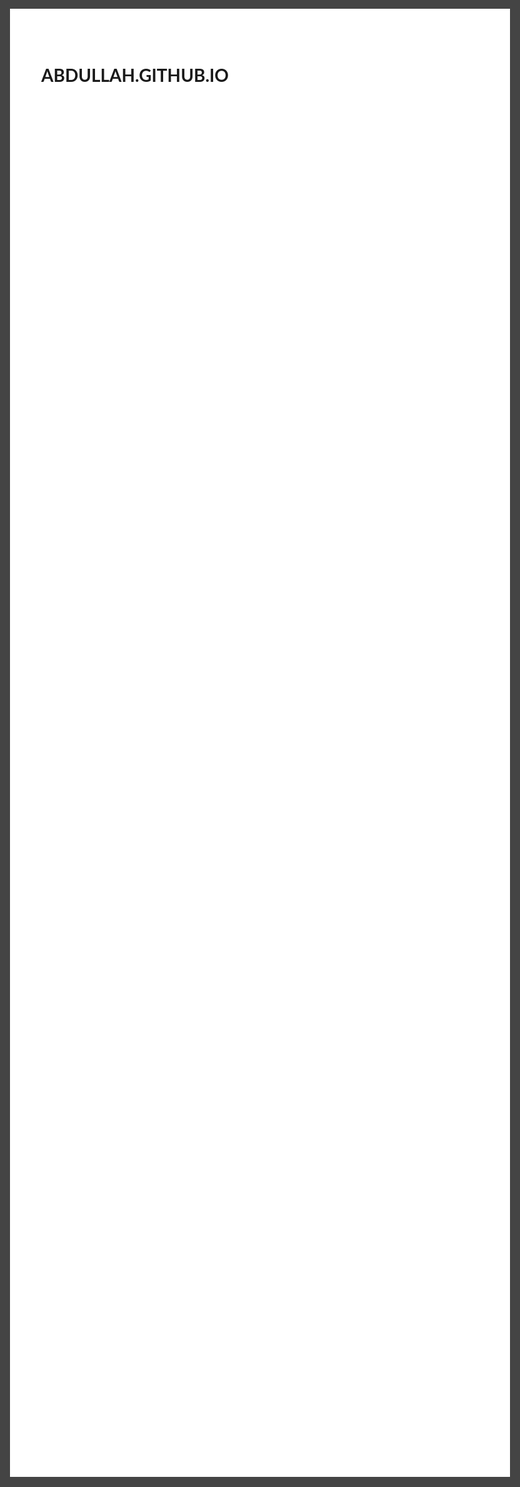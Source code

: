 # Abdullah.github.io
<html>
  <head>
    <title>Professional Resume</title>
    <link href="https://maxcdn.bootstrapcdn.com/font-awesome/4.7.0/css/font-awesome.min.css" rel="stylesheet" integrity="sha384-wvfXpqpZZVQGK6TAh5PVlGOfQNHSoD2xbE+QkPxCAFlNEevoEH3Sl0sibVcOQVnN" crossorigin="anonymous">
    <link href="https://fonts.googleapis.com/css?family=Lato|Open+Sans" rel="stylesheet">
    <style>
      html {
        background-color: #444;
        padding: 0 1em;
      }
      body {
        background-color: #FFF;
        font-family: 'Lato', sans-serif;
        margin: 1em auto;
        max-width: 50em;
        height: 160.625em;
      }
      #section-left {
        width: 35%;
        float: left;
        height: 100%;
        background-color: #fc7a70;
        color: #fff;
        text-align: center;
      }
      #section-left .section {
        margin-top: 40%;
        padding: 1em;
      }
      #section-left .section .logo {
        height: 150px;
        width: 150px;
        border-radius: 50%;
        margin: 0 auto;
        background: url('http://jaipurstudents.com/broker/wp-content/uploads/2015/10/dummy-logo-300x140.png');
      }

      .intro hr {
        width: 4em;
        display: block;
        height: 2px;
        border: 0px;
        border-top: 2px solid;
      }

      .dob {
        text-decoration: overline underline;
      }

      .intro .content {
        margin-bottom: 20px;
      }

      #contact {
        margin-top: 40px;
      }

      h1 {
        font-family: 'Open Sans', sans-serif;
        text-transform: uppercase;
      }

      #section-right {
        width: 65%;
        float: right;
        /*height: 100%;*/
      }
      #section-right .section {
        margin: 0 0 30px 0;
      }
      .wrapper {
        padding: 2em;
      }
      .fa {
        margin-right: 15px;
      }
      .wrapper .title {
        color: #fc7a70;
        font-size: 1.3em;
        font-variant: small-caps;
        letter-spacing: 0.1em;
        font-weight: bold;
        border-bottom: 2px solid #f2f2f2;
      }
      a:link {
        color: #fff;
        text-decoration: none;
      }
      a:visited {
        color: #fff;
        text-decoration: none;
      }
      a:hover {
        color: #fff;
        text-decoration: none;
      }
      a:active {
        color: #fff;
        text-decoration: none;
      }
      h2 {
        text-transform: uppercase;
        font-size: 1em;
      }
      h3 {
        font-size: 0.8em;
        text-transform: uppercase;
        font-weight: normal;
      }

    </style>
  </head>

  <body>
    <div id="section-left">
      <div class="section intro">
        <div class="logo"></div>
        <h1>Abdullah Alblooshi</h1>
        <div class="content">
          <span class="dob">17 Mar 2002</span> <br>
          <span class="intro">Developer</span> <br>
          <span class="title">GoLang</span>
        </div>
        <hr>
        <div id="contact">

          <span class="num">9843xxxxxx</span>

          <div class="email">
            <i class="fa fa-envelope-open-o" aria-hidden="true"></i>
            <a href="mailto:rambahadur@example.com">rambahadur@example.com</a>
          </div>
          <div class="web">
            <i class="fa fa-link" aria-hidden="true"></i>
            <a href="https://example.com">www.example.com</a>
          </div>
        </div>
      </div>
    </div>

    <div id="section-right">
      <div class="wrapper">
        <div class="section">
          <div class="title">
            <i class="fa fa-user" aria-hidden="true"></i>
            Profile
          </div>
          <p>I am an intermediately experienced developer</p>
        </div>

        <div class="section">
          <div class="title">
            <i class="fa fa-pencil" aria-hidden="true"></i>
            Experience
          </div>
          <div class="content">
            <h2>Web Developer</h2>
            <h3>Company | AUG 2016 &raquo; Current</h3>
            <ul>
              <li>Develop feature for the platform</li>
              <li>Develop feature for the platform</li>
            </ul>
          </div>

          <div class="content">
            <h2>Web Developer</h2>
            <h3>Company | AUG 2016 &raquo; Current</h3>
            <ul>
              <li>Develop feature for the platform</li>
              <li>Develop feature for the platform</li>
            </ul>
          </div>
        </div>

        <div class="section">
          <div class="title">
            <i class="fa fa-book" aria-hidden="true"></i>
            Education
          </div>
          <p>I have completed my Bachelors Degree and currently pursuing masters</p>

        </div>

        <div class="section">
          <div class="title">
            <i class="fa fa-book" aria-hidden="true"></i>
            Skills
          </div>
          <ul>
            <li>Programming</li>
            <li>Photo Editing</li>
            <li>Project Management</li>
          </ul>
        </div>

        <div class="section">
          <div class="title">
            <i class="fa fa-trophy" aria-hidden="true"></i>
            Awards
          </div>
          <div class="content">
            <h2>National Coding Championship</h2>
            <h3>Champion</h3>
            <span class="date">2006</span>
          </div>
        </div>
      </div>
    </div>
  </body>
</html>
